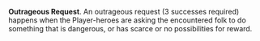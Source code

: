 **Outrageous Request**. An outrageous request (3 successes required) happens when the Player-heroes are asking the encountered folk to do something that is dangerous, or has scarce or no possibilities for reward.